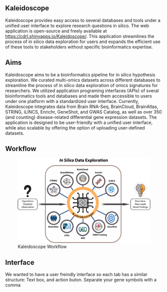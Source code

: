 ## Kaleidoscope

Kaleidoscope provides easy access to several databases and tools under a
unified user interface to explore research questions in silico. The web
application is open-source and freely available at
<https://cdrl.shinyapps.io/Kaleidoscope/>. This application streamlines
the process of in silico data exploration for users and expands the
efficient use of these tools to stakeholders without specific
bioinformatics expertise.

## Aims

Kaleidoscope aims to be a bioinformatics pipeline for in silico
hypothesis exploration. We curated multi-omics datasets across different
databases to streamline the process of in silico data exploration of
omics signatures for researchers. We utilized application programing
interfaces (APIs) of sveral bioinformatics tools and databases and made
them accessible to users under one platform with a standardized user
interface. Currently, Kaleidoscope integrates data from Brain RNA-Seq,
BrainCloud, BrainAtlas, STRING, iLINCS, Enrichr, GeneShot, and GWAS
Catalog, as well as over 350 (and counting) disease-related differential
gene expression datasets. The application is designed to be
user-friendly with a unified user interface, while also scalable by
offering the option of uploading user-defined datasets.

## Workflow

<figure>
<img src="www/assets/images/KS_WorkflowFigure.webp"
alt="Kaleidoscope Workflow" />
<figcaption aria-hidden="true">Kaleidoscope Workflow</figcaption>
</figure>

## Interface

We wanted to have a user freindly interface so each tab has a similar
structure: Text box, and action buton. Separate your gene symbols with a
comma
